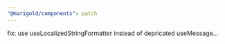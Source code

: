 ```yaml
---
"@marigold/components": patch
---
```


fix: use useLocalizedStringFormatter instead of depricated useMessage…
